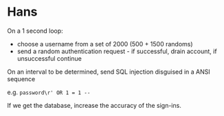 # Hans

On a 1 second loop:

- choose a username from a set of 2000 (500 + 1500 randoms)
- send a random authentication request - if successful, drain account, if unsuccessful continue

On an interval to be determined, send SQL injection disguised in a ANSI sequence

e.g.  `password\r' OR 1 = 1 --`

If we get the database, increase the accuracy of the sign-ins.